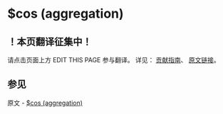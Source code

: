 # $cos (aggregation)

## ！本页翻译征集中！

请点击页面上方 EDIT THIS PAGE 参与翻译。
详见：
[贡献指南]( https://github.com/JinMuInfo/MongoDB-Manual-zh/blob/master/CONTRIBUTING.md )、
[原文链接](  https://docs.mongodb.com/manual/reference/operator/aggregation/cos/  )。

## 参见

原文 - [$cos (aggregation)]( https://docs.mongodb.com/manual/reference/operator/aggregation/cos/ )

